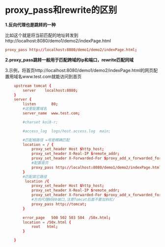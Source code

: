 # proxy_pass和rewrite的区别



**1.反向代理也是跳转的一种**

比如这个就是将当前匹配的地址转发到http://localhost:8080/demo1/demo2/indexPage.html

```conf
proxy_pass http://localhost:8080/demo1/demo2/indexPage.html;
```

**2.proxy_pass跳转一般用于匹配跨域的ip和端口，rewrite匹配同域**



3.示例，将首页http://localhost:8080/demo1/demo2/indexPage.html的网页配置用域名www.test.com就能访问到首页

```conf
	upstream tomcat { 
		server    localhost:8080;
	}	
    server {
        listen       80;
        #这里配置域名
        server_name  www.test.com;

        #charset koi8-r;

        #access_log  logs/host.access.log  main;

		#匹配根路径 =号是精确匹配
        location = / {
            proxy_set_header Host $http_host;
			proxy_set_header X-Real-IP $remote_addr;
			proxy_set_header X-Forwarded-For $proxy_add_x_forwarded_for;
			#配置首页
			proxy_pass http://localhost:8080/demo1/demo2/indexPage.html;
        }
		#匹配其它路径
		 location /{
            proxy_set_header Host $http_host;
			proxy_set_header X-Real-IP $remote_addr;
			proxy_set_header X-Forwarded-For $proxy_add_x_forwarded_for;
			#方向代理8080端口,注意Tomcat后面不要加斜杠/
			proxy_pass http://tomcat;
        }

        error_page   500 502 503 504  /50x.html;
        location = /50x.html {
            root   html;
        }

    }
```

